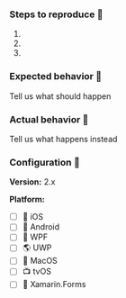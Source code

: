 <!--- To help us fix your issue, please provide the information in the below template. -->
<!--- Note: There is often little we can do without a minimal reproducible sample of the issue, so please provide that in a **standalone git repository** and link it here. -->
<!---  Please only file bugs verified on latest version and STABLE Xamarin tools --> 

### Steps to reproduce :scroll:

1.

2.

3.


### Expected behavior :thinking:
Tell us what should happen

### Actual behavior :bug:
Tell us what happens instead

### Configuration :wrench:

**Version:** 2.x

**Platform:** 
- [ ] :iphone: iOS
- [ ] :robot: Android
- [ ] :checkered_flag: WPF
- [ ] :earth_americas: UWP
- [ ] :apple: MacOS
- [ ] :tv: tvOS
- [ ] :monkey: Xamarin.Forms
